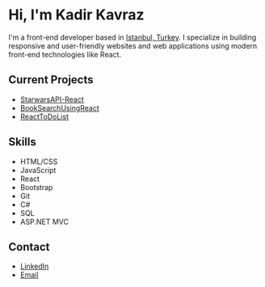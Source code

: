 # Hi, I'm Kadir Kavraz 
I'm a front-end developer based in [Istanbul, Turkey](https://google.com/maps/place/Istanbul,+Turkey/). I specialize in building responsive and user-friendly websites and web applications using modern front-end technologies like React.

## Current Projects

- [StarwarsAPI-React](https://github.com/Kadd0/StarwarsAPI-React)
- [BookSearchUsingReact](https://github.com/Kadd0/BookSearchUsingReact)
- [ReactToDoList](https://github.com/Kadd0/reactToDoList)


## Skills

- HTML/CSS
- JavaScript
- React
- Bootstrap
- Git
- C#
- SQL
- ASP.NET MVC


## Contact

- [LinkedIn](https://www.linkedin.com/in/kadirorhunkavraz/)
- [Email](mailto:kadirkavraz@gmail.com)
